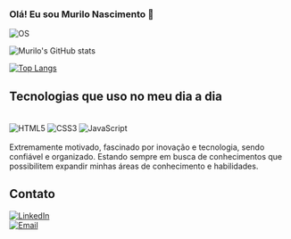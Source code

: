 ### Olá! Eu sou Murilo Nascimento 👋

![OS](https://img.shields.io/badge/Windows-0078D6?style=for-the-badge&logo=windows&logoColor=white)


![Murilo's GitHub stats](https://github-readme-stats.vercel.app/api?username=murilonicemento&show_icons=true&theme=radical)

[![Top Langs](https://github-readme-stats.vercel.app/api/top-langs/?username=murilonicemento&show_icons=true&theme=radical)](https://github.com/anuraghazra/github-readme-stats)

## Tecnologias que uso no meu dia a dia


<div style = "display: Inline_block"><br>
  <img align="center" alt="HTML5" src="https://img.shields.io/badge/HTML5-E34F26?style=for-the-badge&logo=html5&logoColor=white">
  <img align="center" alt="CSS3" src="https://img.shields.io/badge/CSS3-1572B6?style=for-the-badge&logo=css3&logoColor=white">
  <img align="center" alt="JavaScript" src="https://img.shields.io/badge/JavaScript-323330?style=for-the-badge&logo=javascript&logoColor=F7DF1E">
</div><br>
Extremamente motivado, fascinado por inovação e tecnologia, sendo confiável e organizado. Estando sempre em busca de conhecimentos que possibilitem expandir minhas áreas de conhecimento e habilidades.<br>


## Contato<br>

[![LinkedIn](https://img.shields.io/badge/LinkedIn-0077B5?style=for-the-badge&logo=linkedin&logoColor=white)](https://linkedin.com/in/murilo-nascimento-boa-morte-415b3a221)<br>
[![Email](https://img.shields.io/badge/Microsoft_Outlook-0078D4?style=for-the-badge&logo=microsoft-outlook&logoColor=white)](mailto:murilo_nascimento22@outlook.com)
